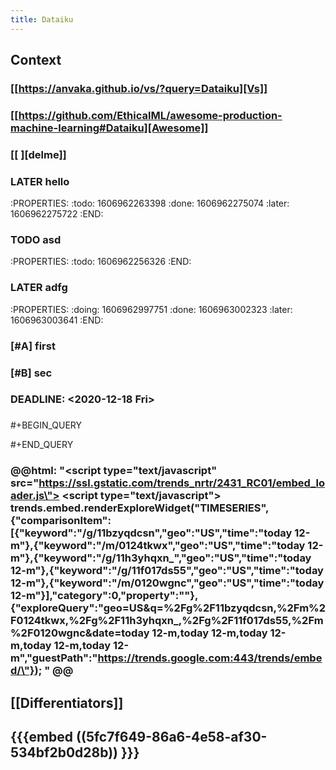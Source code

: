 ```yaml
---
title: Dataiku
---
```


## Context
### [[https://anvaka.github.io/vs/?query=Dataiku][Vs]]
### [[https://github.com/EthicalML/awesome-production-machine-learning#Dataiku][Awesome]]
###
### [[<script type="text/javascript" src="https://ssl.gstatic.com/trends_nrtr/2431_RC01/embed_loader.js"></script> <script type="text/javascript"> trends.embed.renderExploreWidget("TIMESERIES", {"comparisonItem":[{"keyword":"/g/11bzyqdcsn","geo":"US","time":"today 12-m"},{"keyword":"/m/0124tkwx","geo":"US","time":"today 12-m"},{"keyword":"/g/11h3yhqxn_","geo":"US","time":"today 12-m"},{"keyword":"/g/11f017ds55","geo":"US","time":"today 12-m"},{"keyword":"/m/0120wgnc","geo":"US","time":"today 12-m"}],"category":0,"property":""}, {"exploreQuery":"geo=US&q=%2Fg%2F11bzyqdcsn,%2Fm%2F0124tkwx,%2Fg%2F11h3yhqxn_,%2Fg%2F11f017ds55,%2Fm%2F0120wgnc&date=today 12-m,today 12-m,today 12-m,today 12-m,today 12-m","guestPath":"https://trends.google.com:443/trends/embed/"}); </script> ][delme]]
### LATER hello
:PROPERTIES:
:todo: 1606962263398
:done: 1606962275074
:later: 1606962275722
:END:
###
### TODO asd
:PROPERTIES:
:todo: 1606962256326
:END:
### LATER adfg
:PROPERTIES:
:doing: 1606962997751
:done: 1606963002323
:later: 1606963003641
:END:
### [#A] first
### [#B] sec
### DEADLINE: <2020-12-18 Fri>
###
#+BEGIN_QUERY

#+END_QUERY
### @@html: "<script type=\"text/javascript\" src=\"https://ssl.gstatic.com/trends_nrtr/2431_RC01/embed_loader.js\"></script> <script type=\"text/javascript\"> trends.embed.renderExploreWidget(\"TIMESERIES\", {\"comparisonItem\":[{\"keyword\":\"/g/11bzyqdcsn\",\"geo\":\"US\",\"time\":\"today 12-m\"},{\"keyword\":\"/m/0124tkwx\",\"geo\":\"US\",\"time\":\"today 12-m\"},{\"keyword\":\"/g/11h3yhqxn_\",\"geo\":\"US\",\"time\":\"today 12-m\"},{\"keyword\":\"/g/11f017ds55\",\"geo\":\"US\",\"time\":\"today 12-m\"},{\"keyword\":\"/m/0120wgnc\",\"geo\":\"US\",\"time\":\"today 12-m\"}],\"category\":0,\"property\":\"\"}, {\"exploreQuery\":\"geo=US&q=%2Fg%2F11bzyqdcsn,%2Fm%2F0124tkwx,%2Fg%2F11h3yhqxn_,%2Fg%2F11f017ds55,%2Fm%2F0120wgnc&date=today 12-m,today 12-m,today 12-m,today 12-m,today 12-m\",\"guestPath\":\"https://trends.google.com:443/trends/embed/\"}); </script>" @@
###
###
###
###
## [[Differentiators]]
##
## {{{embed ((5fc7f649-86a6-4e58-af30-534bf2b0d28b)) }}}
##
##
